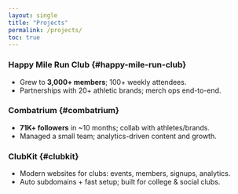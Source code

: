 ```yaml
---
layout: single
title: "Projects"
permalink: /projects/
toc: true
---
```


### Happy Mile Run Club {#happy-mile-run-club}
- Grew to **3,000+ members**; 100+ weekly attendees.
- Partnerships with 20+ athletic brands; merch ops end-to-end.

### Combatrium {#combatrium}
- **71K+ followers** in ~10 months; collab with athletes/brands.
- Managed a small team; analytics-driven content and growth.

### ClubKit {#clubkit}
- Modern websites for clubs: events, members, signups, analytics.
- Auto subdomains + fast setup; built for college & social clubs.
